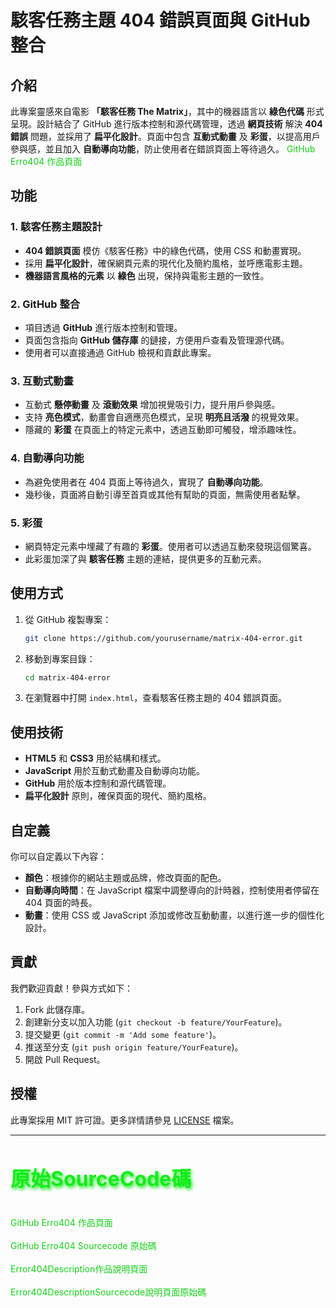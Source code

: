 # 駭客任務主題 404 錯誤頁面與 GitHub 整合

## 介紹
此專案靈感來自電影 **「駭客任務 The Matrix」**，其中的機器語言以 **綠色代碼** 形式呈現。設計結合了 GitHub 進行版本控制和源代碼管理，透過 **網頁技術** 解決 **404 錯誤** 問題，並採用了 **扁平化設計**。頁面中包含 **互動式動畫** 及 **彩蛋**，以提高用戶參與感，並且加入 **自動導向功能**，防止使用者在錯誤頁面上等待過久。
        <a href="https://alfo0924.github.io/error404/"  style="text-decoration: none ; list-style-type: none  ; color:rgba(3,206,7,0.92); "  >GitHub Erro404 作品頁面  </a>

## 功能

### 1. 駭客任務主題設計
- **404 錯誤頁面** 模仿《駭客任務》中的綠色代碼，使用 CSS 和動畫實現。
- 採用 **扁平化設計**，確保網頁元素的現代化及簡約風格，並呼應電影主題。
- **機器語言風格的元素** 以 **綠色** 出現，保持與電影主題的一致性。

### 2. GitHub 整合
- 項目透過 **GitHub** 進行版本控制和管理。
- 頁面包含指向 **GitHub 儲存庫** 的鏈接，方便用戶查看及管理源代碼。
- 使用者可以直接通過 GitHub 檢視和貢獻此專案。

### 3. 互動式動畫
- 互動式 **懸停動畫** 及 **滾動效果** 增加視覺吸引力，提升用戶參與感。
- 支持 **亮色模式**，動畫會自適應亮色模式，呈現 **明亮且活潑** 的視覺效果。
- 隱藏的 **彩蛋** 在頁面上的特定元素中，透過互動即可觸發，增添趣味性。

### 4. 自動導向功能
- 為避免使用者在 404 頁面上等待過久，實現了 **自動導向功能**。
- 幾秒後，頁面將自動引導至首頁或其他有幫助的頁面，無需使用者點擊。

### 5. 彩蛋
- 網頁特定元素中埋藏了有趣的 **彩蛋**。使用者可以透過互動來發現這個驚喜。
- 此彩蛋加深了與 **駭客任務** 主題的連結，提供更多的互動元素。

## 使用方式
1. 從 GitHub 複製專案：
    ```bash
    git clone https://github.com/yourusername/matrix-404-error.git
    ```
2. 移動到專案目錄：
    ```bash
    cd matrix-404-error
    ```
3. 在瀏覽器中打開 `index.html`，查看駭客任務主題的 404 錯誤頁面。

## 使用技術
- **HTML5** 和 **CSS3** 用於結構和樣式。
- **JavaScript** 用於互動式動畫及自動導向功能。
- **GitHub** 用於版本控制和源代碼管理。
- **扁平化設計** 原則，確保頁面的現代、簡約風格。

## 自定義
你可以自定義以下內容：
- **顏色**：根據你的網站主題或品牌，修改頁面的配色。
- **自動導向時間**：在 JavaScript 檔案中調整導向的計時器，控制使用者停留在 404 頁面的時長。
- **動畫**：使用 CSS 或 JavaScript 添加或修改互動動畫，以進行進一步的個性化設計。

## 貢獻
我們歡迎貢獻！參與方式如下：
1. Fork 此儲存庫。
2. 創建新分支以加入功能 (`git checkout -b feature/YourFeature`)。
3. 提交變更 (`git commit -m 'Add some feature'`)。
4. 推送至分支 (`git push origin feature/YourFeature`)。
5. 開啟 Pull Request。

## 授權
此專案採用 MIT 許可證。更多詳情請參見 [LICENSE](LICENSE) 檔案。

 <hr style="border-color: #00c000">
        <h1 style="font-size: xx-large ; color: rgba(10,236,16,0.92) ; text-shadow: 2px 3px 5px ">原始SourceCode碼</h1>
        <br>
        <a href="https://alfo0924.github.io/error404/"  style="text-decoration: none ; list-style-type: none  ; color:rgba(3,206,7,0.92); "  >GitHub Erro404 作品頁面  </a>
        <br>
        <br>
        <a href="https://github.com/alfo0924/error404"  style="text-decoration: none ; list-style-type: none  ; color:rgba(3,206,7,0.92); "  >GitHub Erro404 Sourcecode 原始碼 </a>
        <br>
        <br>
        <a href="https://delightful-sand-03dc2631e.5.azurestaticapps.net/"  style="text-decoration: none ; list-style-type: none  ; color:rgba(3,206,7,0.92); "  > Error404Description作品說明頁面 </a>
        <br>
        <br>
        <a href="https://github.com/alfo0924/Error404Description/"  style="text-decoration: none ; list-style-type: none  ; color:rgba(3,206,7,0.92); "  > Error404DescriptionSourcecode說明頁面原始碼 </a>
        <br>


